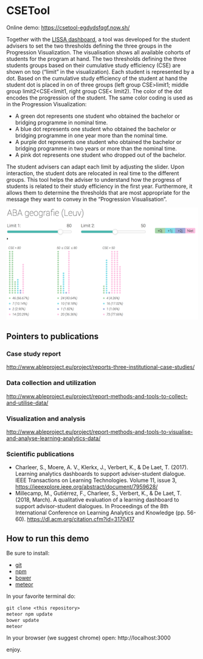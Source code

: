 # CSETool

Online demo: https://csetool-egdydsfqgf.now.sh/

Together with the [LISSA dashboard](https://github.com/ABLE-KU-Leuven/stbd), a tool was developed for the student advisers to set the two thresholds defining the three groups in the Progression Visualization. The visualisation shows all available cohorts of students for the program at hand. The two thresholds defining the three students groups based on their cumulative study efficiency (CSE) are shown on top (“limit” in the visualization). Each student is represented by a dot. Based on the cumulative study efficiency of the student at hand the student dot is placed in on of three groups (left group CSE>limit1; middle group limit2<CSE<limit1, right group CSE< limit2). The color of the dot encodes the progression of the student. The same color coding is used as in the Progression Visualization:

- A green dot represents one student who obtained the bachelor or bridging programme in nominal time.
- A blue dot represents one student who obtained the bachelor or bridging programme in one year more than the nominal time.
- A purple dot represents one student who obtained the bachelor or bridging programme in two years or more than the nominal time.
- A pink dot represents one student who dropped out of the bachelor.

The student advisers can adapt each limit by adjusting the slider. Upon interaction, the student dots are relocated in real time to the different groups. This tool helps the adviser to understand how the progress of students is related to their study efficiency in the first year. Furthermore, it allows them to determine the thresholds that are most appropriate for the message they want to convey in the “Progression Visualisation”.

<img src="public/a.png"/>

## Pointers to publications
### Case study report
http://www.ableproject.eu/project/reports-three-institutional-case-studies/

### Data collection and utilization
http://www.ableproject.eu/project/report-methods-and-tools-to-collect-and-utilise-data/

### Visualization and analysis
http://www.ableproject.eu/project/report-methods-and-tools-to-visualise-and-analyse-learning-analytics-data/

### Scientific publications 
* Charleer, S., Moere, A. V., Klerkx, J., Verbert, K., & De Laet, T. (2017). Learning analytics dashboards to support adviser-student dialogue. IEEE Transactions on Learning Technologies. Volume 11, issue 3, https://ieeexplore.ieee.org/abstract/document/7959628/ 
* Millecamp, M., Gutiérrez, F., Charleer, S., Verbert, K., & De Laet, T. (2018, March). A qualitative evaluation of a learning dashboard to support advisor-student dialogues. In Proceedings of the 8th International Conference on Learning Analytics and Knowledge (pp. 56-60). https://dl.acm.org/citation.cfm?id=3170417 


## How to run this demo

Be sure to install:
- [git](https://www.linode.com/docs/development/version-control/how-to-install-git-on-linux-mac-and-windows/)
- [npm](https://www.npmjs.com/get-npm)
- [bower](https://bower.io/)
- [meteor](https://www.meteor.com/install)

In your favorite terminal do:
```
git clone <this repository>
meteor npm update
bower update
meteor
```

In your browser (we suggest chrome) open: http://localhost:3000

enjoy.

